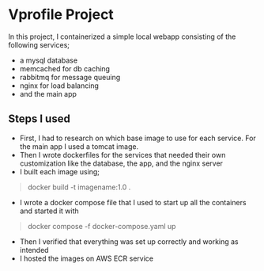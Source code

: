 # Vprofile Project

In this project, I containerized a simple local webapp consisting of the following services;
- a mysql database
- memcached for db caching
- rabbitmq for message queuing
- nginx for load balancing
- and the main app

## Steps I used
* First, I had to research on which base image to use for each service. For the main app I used a tomcat image.
* Then I wrote dockerfiles for the services that needed their own customization like the database, the app, and the nginx server
* I built each image using;
> docker build -t imagename:1.0 .
* I wrote a docker compose file that I used to start up all the containers and started it with
> docker compose -f docker-compose.yaml up
* Then I verified that everything was set up correctly and working as intended
* I hosted the images on AWS ECR service
